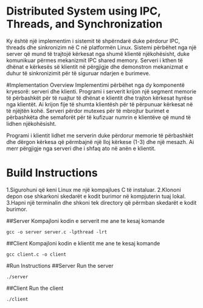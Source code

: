 # Distributed System using IPC, Threads, and Synchronization

Ky është një implementim i sistemit të shpërndarë duke përdorur IPC, threads dhe sinkronizim në C në platformën Linux. Sistemi përbëhet nga një server që mund të trajtojë kërkesat nga shumë klientë njëkohësisht, duke komunikuar përmes mekanizmit IPC shared memory. Serveri i kthen të dhënat e kërkesës së klientit në përgjigje dhe demonstron mekanizmat e duhur të sinkronizimit për të siguruar ndarjen e burimeve.

#Implementation Overview
Implementimi përbëhet nga dy komponentë kryesorë: serveri dhe klienti. Programi i serverit krijon një segment memorie të përbashkët për të ruajtur të dhënat e klientit dhe trajton kërkesat hyrëse nga klientët. Ai krijon fije të shumta klientësh për të përpunuar kërkesat në të njëjtën kohë. Serveri përdor mutexes për të mbrojtur burimet e përbashkëta dhe semaforët për të kufizuar numrin e klientëve që mund të lidhen njëkohësisht.

Programi i klientit lidhet me serverin duke përdorur memorie të përbashkët dhe dërgon kërkesa që përmbajnë një lloj kërkese (1-3) dhe një mesazh. Ai merr përgjigje nga serveri dhe i shfaq ato në anën e klientit.

# Build Instructions
1.Sigurohuni që keni Linux me një kompajlues C të instaluar.
2.Klononi depon ose shkarkoni skedarët e kodit burimor në kompjuterin tuaj lokal.
3.Hapni një terminalin dhe shkoni tek directory që përmban skedarët e kodit burimor.

##Server
Kompajloni kodin e serverit me ane te kesaj komande
```
gcc -o server server.c -lpthread -lrt
```

##Client
Kompajloni kodin e klientit me ane te kesaj komande
```
gcc client.c -o client
```
#Run Instructions
##Server
Run the server
```
./server
```
##Client
Run the client
```
./client
```
